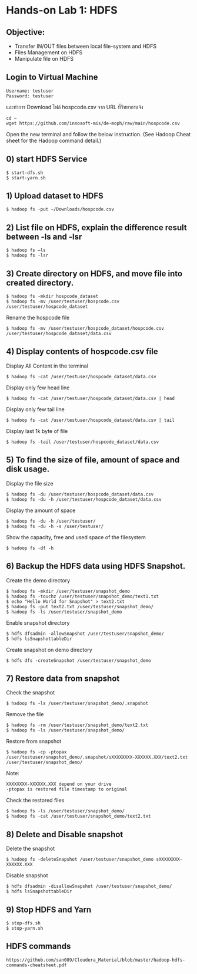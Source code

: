 # Hands-on Lab 1: HDFS 

## Objective:
- Transfer IN/OUT files between local file-system and HDFS
-	Files Management on HDFS
-	Manipulate file on HDFS

## Login to Virtual Machine
```
Username: testuser
Password: testuser
```
และทำการ Download ไฟล์ hospcode.csv จาก URL ที่วิทยากรแจ้ง
```
cd ~
wget https://github.com/innosoft-mis/de-moph/raw/main/hospcode.csv
```

Open the new terminal and follow the below instruction. (See Hadoop Cheat sheet for the Hadoop command detail.)

## 0) start HDFS Service
```
$ start-dfs.sh
$ start-yarn.sh
```

## 1) Upload dataset to HDFS

```
$ hadoop fs -put ~/Downloads/hospcode.csv
```

## 2)	List file on HDFS, explain the difference result between -ls and -lsr

```
$ hadoop fs –ls
$ hadoop fs -lsr 
```

## 3)	Create directory on HDFS, and move file into created directory.

```
$ hadoop fs -mkdir hospcode_dataset
$ hadoop fs -mv /user/testuser/hospcode.csv /user/testuser/hospcode_dataset
```

Rename the hospcode file
```
$ hadoop fs -mv /user/testuser/hospcode_dataset/hospcode.csv /user/testuser/hospcode_dataset/data.csv
```

## 4)	Display contents of hospcode.csv file

Display All Content in the terminal
```
$ hadoop fs -cat /user/testuser/hospcode_dataset/data.csv
```

Display only few head line
```
$ hadoop fs -cat /user/testuser/hospcode_dataset/data.csv | head
```

Display only few tail line
```
$ hadoop fs -cat /user/testuser/hospcode_dataset/data.csv | tail
```

Display last 1k byte of file 
```
$ hadoop fs -tail /user/testuser/hospcode_dataset/data.csv
```

## 5)	To find the size of file, amount of space and disk usage. 

Display the file size
```
$ hadoop fs -du /user/testuser/hospcode_dataset/data.csv
$ hadoop fs -du -h /user/testuser/hospcode_dataset/data.csv
```

Display the amount of space
```
$ hadoop fs -du -h /user/testuser/
$ hadoop fs -du -h -s /user/testuser/
```

Show the capacity, free and used space of the filesystem
```
$ hadoop fs -df -h
```

## 6)	Backup the HDFS data using HDFS Snapshot. 

Create the demo directory
```
$ hadoop fs -mkdir /user/testuser/snapshot_demo
$ hadoop fs -touchz /user/testuser/snapshot_demo/text1.txt
$ echo "Hello World for Snapshot" > text2.txt
$ hadoop fs -put text2.txt /user/testuser/snapshot_demo/
$ hadoop fs -ls /user/testuser/snapshot_demo
```

Enable snapshot directory
```
$ hdfs dfsadmin -allowSnapshot /user/testuser/snapshot_demo/
$ hdfs lsSnapshottableDir
```

Create snapshot on demo directory
```
$ hdfs dfs -createSnapshot /user/testuser/snapshot_demo
```

## 7)	Restore data from snapshot

Check the snapshot
```
$ hadoop fs -ls /user/testuser/snapshot_demo/.snapshot
```

Remove the file
```
$ hadoop fs -rm /user/testuser/snapshot_demo/text2.txt
$ hadoop fs -ls /user/testuser/snapshot_demo/
```

Restore from snapshot
```
$ hadoop fs -cp -ptopax /user/testuser/snapshot_demo/.snapshot/sXXXXXXXX-XXXXXX.XXX/text2.txt /user/testuser/snapshot_demo/
```

Note:
```
XXXXXXXX-XXXXXX.XXX depend on your drive
-ptopax is restored file timestamp to original
```

Check the restored files
```
$ hadoop fs -ls /user/testuser/snapshot_demo/
$ hadoop fs -cat /user/testuser/snapshot_demo/text2.txt
```

## 8)	Delete and Disable snapshot

Delete the snapshot 
```
$ hadoop fs -deleteSnapshot /user/testuser/snapshot_demo sXXXXXXXX-XXXXXX.XXX
```

Disable snapshot
```
$ hdfs dfsadmin -disallowSnapshot /user/testuser/snapshot_demo/
$ hdfs lsSnapshottableDir
```

## 9) Stop HDFS and Yarn
```
$ stop-dfs.sh
$ stop-yarn.sh
```

## HDFS commands
```
https://github.com/san089/Cloudera_Material/blob/master/hadoop-hdfs-commands-cheatsheet.pdf
```
